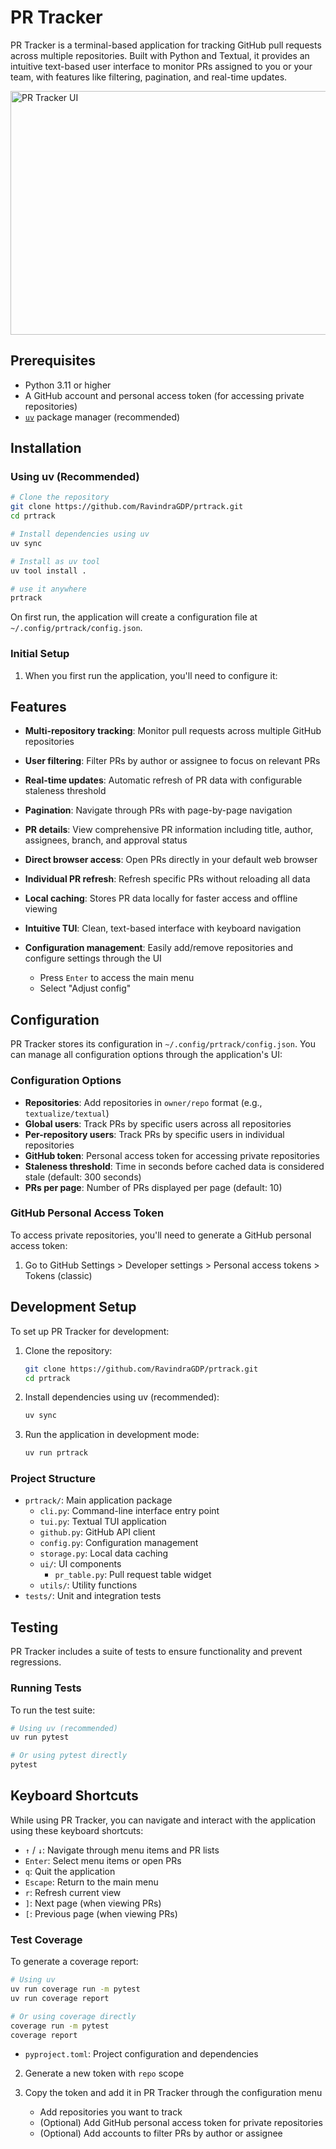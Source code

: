 # PR Tracker

PR Tracker is a terminal-based application for tracking GitHub pull requests across multiple repositories. Built with Python and Textual, it provides an intuitive text-based user interface to monitor PRs assigned to you or your team, with features like filtering, pagination, and real-time updates.

<img width="821" height="390" alt="PR Tracker UI" src="https://github.com/user-attachments/assets/6058a42c-ddeb-4e5e-9d6a-35a490e3397a" />

## Prerequisites

- Python 3.11 or higher
- A GitHub account and personal access token (for accessing private repositories)
- [`uv`](https://docs.astral.sh/uv/) package manager (recommended)

## Installation

### Using uv (Recommended)

```bash
# Clone the repository
git clone https://github.com/RavindraGDP/prtrack.git
cd prtrack

# Install dependencies using uv
uv sync

# Install as uv tool
uv tool install .

# use it anywhere
prtrack
```

On first run, the application will create a configuration file at `~/.config/prtrack/config.json`.

### Initial Setup

1. When you first run the application, you'll need to configure it:
## Features

- **Multi-repository tracking**: Monitor pull requests across multiple GitHub repositories
- **User filtering**: Filter PRs by author or assignee to focus on relevant PRs
- **Real-time updates**: Automatic refresh of PR data with configurable staleness threshold
- **Pagination**: Navigate through PRs with page-by-page navigation
- **PR details**: View comprehensive PR information including title, author, assignees, branch, and approval status
- **Direct browser access**: Open PRs directly in your default web browser
- **Individual PR refresh**: Refresh specific PRs without reloading all data
- **Local caching**: Stores PR data locally for faster access and offline viewing
- **Intuitive TUI**: Clean, text-based interface with keyboard navigation
- **Configuration management**: Easily add/remove repositories and configure settings through the UI

   - Press `Enter` to access the main menu
   - Select "Adjust config"
## Configuration

PR Tracker stores its configuration in `~/.config/prtrack/config.json`. You can manage all configuration options through the application's UI:

### Configuration Options

- **Repositories**: Add repositories in `owner/repo` format (e.g., `textualize/textual`)
- **Global users**: Track PRs by specific users across all repositories
- **Per-repository users**: Track PRs by specific users in individual repositories
- **GitHub token**: Personal access token for accessing private repositories
- **Staleness threshold**: Time in seconds before cached data is considered stale (default: 300 seconds)
- **PRs per page**: Number of PRs displayed per page (default: 10)

### GitHub Personal Access Token

To access private repositories, you'll need to generate a GitHub personal access token:

1. Go to GitHub Settings > Developer settings > Personal access tokens > Tokens (classic)
## Development Setup

To set up PR Tracker for development:

1. Clone the repository:
   ```bash
   git clone https://github.com/RavindraGDP/prtrack.git
   cd prtrack
   ```

2. Install dependencies using uv (recommended):
   ```bash
   uv sync
   ```

3. Run the application in development mode:
   ```bash
   uv run prtrack
   ```

### Project Structure

- `prtrack/`: Main application package
  - `cli.py`: Command-line interface entry point
  - `tui.py`: Textual TUI application
  - `github.py`: GitHub API client
  - `config.py`: Configuration management
  - `storage.py`: Local data caching
  - `ui/`: UI components
    - `pr_table.py`: Pull request table widget
  - `utils/`: Utility functions
- `tests/`: Unit and integration tests
## Testing

PR Tracker includes a suite of tests to ensure functionality and prevent regressions.

### Running Tests

To run the test suite:

```bash
# Using uv (recommended)
uv run pytest

# Or using pytest directly
pytest
```

## Keyboard Shortcuts

While using PR Tracker, you can navigate and interact with the application using these keyboard shortcuts:

- `↑` / `↓`: Navigate through menu items and PR lists
- `Enter`: Select menu items or open PRs
- `q`: Quit the application
- `Escape`: Return to the main menu
- `r`: Refresh current view
- `]`: Next page (when viewing PRs)
- `[`: Previous page (when viewing PRs)

### Test Coverage

To generate a coverage report:

```bash
# Using uv
uv run coverage run -m pytest
uv run coverage report

# Or using coverage directly
coverage run -m pytest
coverage report
```

- `pyproject.toml`: Project configuration and dependencies

2. Generate a new token with `repo` scope
3. Copy the token and add it in PR Tracker through the configuration menu

   - Add repositories you want to track
   - (Optional) Add GitHub personal access token for private repositories
   - (Optional) Add accounts to filter PRs by author or assignee
